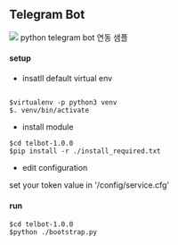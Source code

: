 Telegram Bot
----

<img src="https://img.shields.io/badge/python-scrypt-green"/>
python telegram bot 연동 샘플 

#### setup

* insatll default virtual env

```type:shell

$virtualenv -p python3 venv
$. venv/bin/activate
```

* install module

```type:shell
$cd telbot-1.0.0
$pip install -r ./install_required.txt
```

* edit configuration

set your token value in '/config/service.cfg'

#### run
```type:shell
$cd telbot-1.0.0
$python ./bootstrap.py
```

